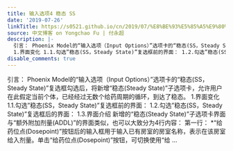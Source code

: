 ```yaml
---
title: 输入选项4 稳态 SS
date: '2019-07-26'
linkTitle: https://s0521.github.io/cn/2019/07/%E8%BE%93%E5%85%A5%E9%80%89%E9%A1%B94-%E7%A8%B3%E6%80%81-ss/
source: 中文博客 on Yongchao Fu | 付永超
description: |-
  引言： Phoenix Model的“输入选项（Input Options）”选项卡的“稳态(SS，Steady State)”复选框勾选后，将新增“稳态(Steady State)”子选项卡，允许用户在此假定当前个体，已经经过无数个给药周期的循环，到达了稳态。
  1.界面变化 1.1.勾选”稳态(SS，Steady State)”复选框前的界面： 1.2.勾选”稳态(SS，Steady State)”复选框后的界面： 1.3.界面介绍 新增的“稳态(Steady State)”子选项卡界面与“额外附加剂量(ADDL)”的界面类似，也可以大致分为4行内容： 第一行： *“给药位点(Dosepoint)”按钮后的输入框用于输入已有房室的房室名称，表示在该房室给入剂量。单击“给药位点(Dosepoint)”按钮，可切换使用“给 ...
disable_comments: true
---
```

引言： Phoenix Model的“输入选项（Input Options）”选项卡的“稳态(SS，Steady State)”复选框勾选后，将新增“稳态(Steady State)”子选项卡，允许用户在此假定当前个体，已经经过无数个给药周期的循环，到达了稳态。
1.界面变化 1.1.勾选”稳态(SS，Steady State)”复选框前的界面： 1.2.勾选”稳态(SS，Steady State)”复选框后的界面： 1.3.界面介绍 新增的“稳态(Steady State)”子选项卡界面与“额外附加剂量(ADDL)”的界面类似，也可以大致分为4行内容： 第一行： *“给药位点(Dosepoint)”按钮后的输入框用于输入已有房室的房室名称，表示在该房室给入剂量。单击“给药位点(Dosepoint)”按钮，可切换使用“给 ...